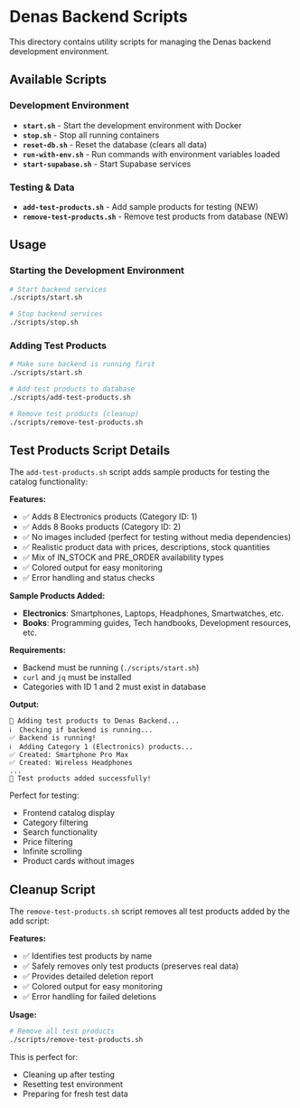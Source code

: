 # Denas Backend Scripts

This directory contains utility scripts for managing the Denas backend development environment.

## Available Scripts

### Development Environment
- **`start.sh`** - Start the development environment with Docker
- **`stop.sh`** - Stop all running containers
- **`reset-db.sh`** - Reset the database (clears all data)
- **`run-with-env.sh`** - Run commands with environment variables loaded
- **`start-supabase.sh`** - Start Supabase services

### Testing & Data
- **`add-test-products.sh`** - Add sample products for testing (NEW)
- **`remove-test-products.sh`** - Remove test products from database (NEW)

## Usage

### Starting the Development Environment
```bash
# Start backend services
./scripts/start.sh

# Stop backend services  
./scripts/stop.sh
```

### Adding Test Products
```bash
# Make sure backend is running first
./scripts/start.sh

# Add test products to database
./scripts/add-test-products.sh

# Remove test products (cleanup)
./scripts/remove-test-products.sh
```

## Test Products Script Details

The `add-test-products.sh` script adds sample products for testing the catalog functionality:

**Features:**
- ✅ Adds 8 Electronics products (Category ID: 1)
- ✅ Adds 8 Books products (Category ID: 2) 
- ✅ No images included (perfect for testing without media dependencies)
- ✅ Realistic product data with prices, descriptions, stock quantities
- ✅ Mix of IN_STOCK and PRE_ORDER availability types
- ✅ Colored output for easy monitoring
- ✅ Error handling and status checks

**Sample Products Added:**
- **Electronics**: Smartphones, Laptops, Headphones, Smartwatches, etc.
- **Books**: Programming guides, Tech handbooks, Development resources, etc.

**Requirements:**
- Backend must be running (`./scripts/start.sh`)
- `curl` and `jq` must be installed
- Categories with ID 1 and 2 must exist in database

**Output:**
```
🚀 Adding test products to Denas Backend...
ℹ️  Checking if backend is running...
✅ Backend is running!
ℹ️  Adding Category 1 (Electronics) products...
✅ Created: Smartphone Pro Max
✅ Created: Wireless Headphones
...
🎉 Test products added successfully!
```

Perfect for testing:
- Frontend catalog display
- Category filtering
- Search functionality  
- Price filtering
- Infinite scrolling
- Product cards without images

## Cleanup Script

The `remove-test-products.sh` script removes all test products added by the add script:

**Features:**
- ✅ Identifies test products by name
- ✅ Safely removes only test products (preserves real data)
- ✅ Provides detailed deletion report
- ✅ Colored output for easy monitoring
- ✅ Error handling for failed deletions

**Usage:**
```bash
# Remove all test products
./scripts/remove-test-products.sh
```

This is perfect for:
- Cleaning up after testing
- Resetting test environment
- Preparing for fresh test data 